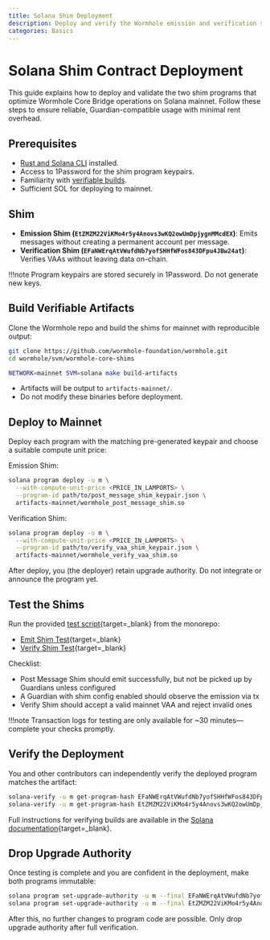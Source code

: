 ```yaml
---
title: Solana Shim Deployment
description: Deploy and verify the Wormhole emission and verification shims on Solana mainnet using verifiable builds and secure procedures.
categories: Basics
---
```


# Solana Shim Contract Deployment

This guide explains how to deploy and validate the two shim programs that optimize Wormhole Core Bridge operations on Solana mainnet. Follow these steps to ensure reliable, Guardian-compatible usage with minimal rent overhead.

## Prerequisites

- [Rust and Solana CLI](https://docs.solana.com/cli/install-solana-cli-tools) installed.
- Access to 1Password for the shim program keypairs.
- Familiarity with [verifiable builds](https://solana.com/developers/guides/advanced/verified-builds).
- Sufficient SOL for deploying to mainnet.

## Shim

- **Emission Shim (`EtZMZM22ViKMo4r5y4Anovs3wKQ2owUmDpjygnMMcdEX`)**: Emits messages without creating a permanent account per message.
- **Verification Shim (`EFaNWErqAtVWufdNb7yofSHHfWFos843DFpu4JBw24at`)**: Verifies VAAs without leaving data on-chain.

!!!note
    Program keypairs are stored securely in 1Password. Do not generate new keys.

##  Build Verifiable Artifacts

Clone the Wormhole repo and build the shims for mainnet with reproducible output:

```bash
git clone https://github.com/wormhole-foundation/wormhole.git
cd wormhole/svm/wormhole-core-shims
```

```bash
NETWORK=mainnet SVM=solana make build-artifacts
```

- Artifacts will be output to `artifacts-mainnet/`.
- Do not modify these binaries before deployment.

## Deploy to Mainnet

Deploy each program with the matching pre-generated keypair and choose a suitable compute unit price:

Emission Shim:
```bash
solana program deploy -u m \
  --with-compute-unit-price <PRICE_IN_LAMPORTS> \
  --program-id path/to/post_message_shim_keypair.json \
  artifacts-mainnet/wormhole_post_message_shim.so
```

Verification Shim:
```bash
solana program deploy -u m \
  --with-compute-unit-price <PRICE_IN_LAMPORTS> \
  --program-id path/to/verify_vaa_shim_keypair.json \
  artifacts-mainnet/wormhole_verify_vaa_shim.so
```

After deploy, you (the deployer) retain upgrade authority. Do not integrate or announce the program yet.

## Test the Shims

Run the provided [test script](https://github.com/wormhole-foundation/wormhole/tree/main/solana/scripts){target=\_blank} from the monorepo:

- [Emit Shim Test](https://github.com/wormhole-foundation/wormhole/blob/main/solana/scripts/post_message_shim_test.ts){target=\_blank}
- [Verify Shim Test](https://github.com/wormhole-foundation/wormhole/blob/main/solana/scripts/verify_vaa_shim_test.ts){target=\_blank}

Checklist:

- Post Message Shim should emit successfully, but not be picked up by Guardians unless configured
- A Guardian with shim config enabled should observe the emission via tx
- Verify Shim should accept a valid mainnet VAA and reject invalid ones

!!!note 
    Transaction logs for testing are only available for ~30 minutes—complete your checks promptly.

## Verify the Deployment

You and other contributors can independently verify the deployed program matches the artifact:

```bash
solana-verify -u m get-program-hash EFaNWErqAtVWufdNb7yofSHHfWFos843DFpu4JBw24at
solana-verify -u m get-program-hash EtZMZM22ViKMo4r5y4Anovs3wKQ2owUmDpjygnMMcdEX
```

Full instructions for verifying builds are available in the [Solana documentation](https://solana.com/it/developers/guides/advanced/verified-builds#verify-against-public-api){target=\_blank}.

## Drop Upgrade Authority

Once testing is complete and you are confident in the deployment, make both programs immutable:

```bash
solana program set-upgrade-authority -u m --final EFaNWErqAtVWufdNb7yofSHHfWFos843DFpu4JBw24at
solana program set-upgrade-authority -u m --final EtZMZM22ViKMo4r5y4Anovs3wKQ2owUmDpjygnMMcdEX
```

After this, no further changes to program code are possible. Only drop upgrade authority after full verification.




<!--

Prerequisites:
(Verifiable build, where to get code/artifacts, needed keys, 1Password reference)

Deploy Steps:
Build (with command)
Deploy each contract (with command and explanation of options, what the addresses are)

Testing:
How to test each shim, using the repo scripts (link to them)
What to expect (no observation until guardian is set, testnet/mainnet differences)

Lock Down:
How and why to drop upgrade authority, with command.



## Test Both Shims


Testing checklist:
- Post Message Shim should emit successfully, but not be picked up by Guardians unless configured
- A Guardian with shim config enabled should observe the emission via tx
- Verify Shim should accept a valid mainnet VAA and reject invalid ones

note Nodes only retain transaction logs for ~30 minutes — be quick with testing!

## Drop Upgrade Authority

 Optional: Verify build hashes
solana-verify -u m get-program-hash EFaNWErqAtVWufdNb7yofSHHfWFos843DFpu4JBw24at
solana-verify -u m get-program-hash EtZMZM22ViKMo4r5y4Anovs3wKQ2owUmDpjygnMMcdEX

 Drop upgrade authority to finalize immutability
solana program set-upgrade-authority -u m --final EFaNWErqAtVWufdNb7yofSHHfWFos843DFpu4JBw24at
solana program set-upgrade-authority -u m --final EtZMZM22ViKMo4r5y4Anovs3wKQ2owUmDpjygnMMcdEX

note After this step, the programs are immutable.


## Final Guardian Rollout

1. Ask Guardians to verify the post message shim deployment independently
2. Each Guardian should configure their watcher to recognize the shim address
3. Once 13+ Guardians enable it, shim-based emissions will result in valid VAAs





<!-----------------------------------




Purpose: Describes the actual deployment procedure for the two shims:

- Uses verifiable builds
- Deploys with known program IDs (stored in 1Password vault)
- Drops upgrade authority after test confirmations
- Provides the program IDs:
    - EFaNWErqAtVWufdNb7yofSHHfWFos843DFpu4JBw24at (verify)
    - EtZMZM22ViKMo4r5y4Anovs3wKQ2owUmDpjygnMMcdEX (emit)

## Emit 

## Verify


https://github.com/wormhole-foundation/wormhole/tree/main/svm/wormhole-core-shims

```
### This will create "artifacts-mainnet" directory.
NETWORK=mainnet SVM=solana make build-artifacts

solana program deploy -u m --with-compute-unit-price PRICE_IN_LAMPORTS --program-id path/to/post_message_shim_keypair.json artifacts-mainnet/wormhole_post_message_shim.so

solana program deploy -u m --with-compute-unit-price PRICE_IN_LAMPORTS --program-id path/to/verify_vaa_shim_keypair.json artifacts-mainnet/wormhole_verify_vaa_shim.so
```

This deploy with result in the deployer having the upgrade authority. The intention is to test the contracts in mainnet and then drop the upgrade authority before anyone integrates the contract.

The keypair is in 1Password, which will keep the existing addresses that we’ve already built IDLs for.

Verify shim: `EFaNWErqAtVWufdNb7yofSHHfWFos843DFpu4JBw24at`

Post Message shim: `EtZMZM22ViKMo4r5y4Anovs3wKQ2owUmDpjygnMMcdEX`

# Rollout Plan

1. Deploy a [verifiable build](https://solana.com/developers/guides/advanced/verified-builds) of both shims to Solana mainnet with the keypairs from the vault
    1. Have multiple contributors confirm that they can verify the deployment with the verifiable build cli
2. Test the verification and post message shims
    1. There are scripts for testing each shim in the monorepo
        1. https://github.com/wormhole-foundation/wormhole/blob/main/solana/scripts/post_message_shim_test.ts#L14
        2. https://github.com/wormhole-foundation/wormhole/blob/main/solana/scripts/verify_vaa_shim_test.ts#L15
    2. Note: at this stage, the post message shim emissions should **NOT** result in any guardian observations!
    3. The post message shim should result in an observation against a guardian with the shim address set - xLabs could try setting the shim address on their guardian and reobserving by tx - this should result in a single observation, only from them. (remember to be quick, as the node only has the transactions for so long!)
    4. The verification shim should work with a mainnet VAA
3. After successfully testing the above, drop the upgrade authority so the programs become immutable!
    
    ```bash
    # Check that the bytecode hashes match
    $ solana-verify -u m get-program-hash EFaNWErqAtVWufdNb7yofSHHfWFos843DFpu4JBw24at
    b3e5ee398c5cb4ac14f71c5311babdb2e043bff3e825160885235dafb121255e
    $ solana-verify -u m get-program-hash EtZMZM22ViKMo4r5y4Anovs3wKQ2owUmDpjygnMMcdEX
    e724f0159914ff64d83ebceadc4c90c5b2df4883935b91b140d651ff207bf4f3
    
    # Drop upgrade authority for both programs
    solana program set-upgrade-authority -u m --final EFaNWErqAtVWufdNb7yofSHHfWFos843DFpu4JBw24at
    solana program set-upgrade-authority -u m --final EtZMZM22ViKMo4r5y4Anovs3wKQ2owUmDpjygnMMcdEX
    ```
    
4. Then request that the guardians verify the publish message shim for themselves and set their config to the public key.  provide instructions  to perform the verification just following https://solana.com/it/developers/guides/advanced/verified-builds#verify-against-public-api
5. Repeat the post message shim emission tests after 13 guardians have enabled.

-->